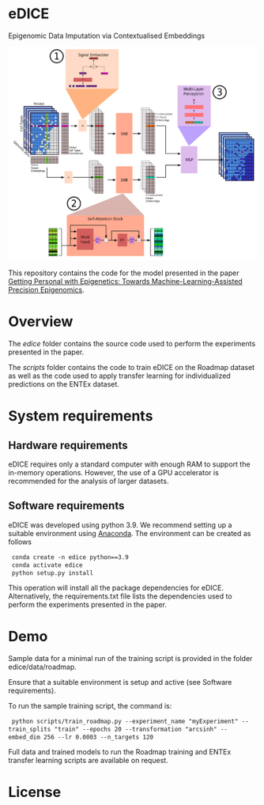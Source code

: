 # eDICE
Epigenomic Data Imputation via Contextualised Embeddings

![eDICE architecture](eDICE_architecture_s.png "epigenomic Data Imputation through Contextualised Embeddings (eDICE)")

This repository contains the code for the model presented in the paper [Getting Personal with Epigenetics: Towards Machine-Learning-Assisted Precision Epigenomics](https://www.biorxiv.org/content/10.1101/2022.02.11.479115v1).

# Overview

The _edice_ folder contains the source code used to perform the experiments presented in the paper.

The _scripts_ folder contains the code to train eDICE on the Roadmap dataset as well as the code used to apply transfer learning for individualized predictions on the ENTEx dataset.



# System requirements

## Hardware requirements 

eDICE requires only a standard computer with enough RAM to support the in-memory operations. However, the use of a GPU accelerator is recommended for the analysis of larger datasets.


## Software requirements

eDICE was developed using python 3.9. We recommend setting up a suitable environment using [Anaconda](https://www.anaconda.com/). 
The environment can be created as follows

     conda create -n edice python==3.9
     conda activate edice
     python setup.py install

This operation will install all the package dependencies for eDICE. Alternatively, the requirements.txt file lists the dependencies used to perform the experiments presented in the paper.




# Demo

Sample data for a minimal run of the training script is provided in the folder edice/data/roadmap.

Ensure that a suitable environment is setup and active (see Software requirements).
 
To run the sample training script, the command is:

     python scripts/train_roadmap.py --experiment_name "myExperiment" --train_splits "train" --epochs 20 --transformation "arcsinh" --embed_dim 256 --lr 0.0003 --n_targets 120


Full data and trained models to run the Roadmap training and ENTEx transfer learning scripts are available on request.


# License